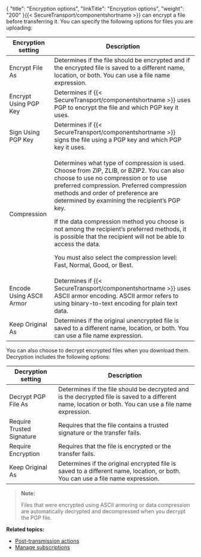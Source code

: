 {
    "title": "Encryption options",
    "linkTitle": "Encryption options",
    "weight": "200"
}{{< SecureTransport/componentshortname  >}} can encrypt a file before transferring it. You can specify the following options for files you are uploading:

<table>
   <thead>
      <tr>
<th class="HeadE-Column1-Header1">Encryption setting         </th>
<th class="HeadD-Column1-Header1">Description         </th>
      </tr>
   </thead>
   <tbody>
      <tr>
         <td>Encrypt File As         </td>
         <td>Determines if the file should be encrypted and if the encrypted file is saved to a different name, location, or both. You can use a file name expression.         </td>
      </tr>
      <tr>
         <td>Encrypt Using PGP Key         </td>
         <td>Determines if {{< SecureTransport/componentshortname  >}} uses PGP to encrypt the file and which PGP key it uses.         </td>
      </tr>
      <tr>
         <td>Sign Using PGP Key         </td>
         <td>Determines if {{< SecureTransport/componentshortname  >}} signs the file using a PGP key and which PGP key it uses.         </td>
      </tr>
      <tr>
         <td>Compression         </td>
         <td><p>Determines what type of compression is used. Choose from ZIP, ZLIB, or BZIP2. You can also choose to use no compression or to use preferred compression. Preferred compression methods and order of preference are determined by examining the recipient’s PGP key.</p>
<p>If the data compression method you choose is not among the recipient’s preferred methods, it is possible that the recipient will not be able to access the data.</p>
<p>You must also select the compression level: Fast, Normal, Good, or Best.</p>         </td>
      </tr>
      <tr>
         <td>Encode Using ASCII Armor         </td>
         <td>Determines if {{< SecureTransport/componentshortname  >}} uses ASCII armor encoding. ASCII armor refers to using binary-to-text encoding for plain text data.         </td>
      </tr>
      <tr>
         <td>Keep Original As         </td>
         <td>Determines if the original unencrypted file is saved to a different name, location, or both. You can use a file name expression.         </td>
      </tr>
   </tbody>
</table>

You can also choose to decrypt encrypted files when you download them. Decryption includes the following options:

<table>
   <thead>
      <tr>
<th class="HeadE-Column1-Header1">Decryption setting         </th>
<th class="HeadD-Column1-Header1">Description         </th>
      </tr>
   </thead>
   <tbody>
      <tr>
         <td>Decrypt PGP File As         </td>
         <td>Determines if the file should be decrypted and is the decrypted file is saved to a different name, location or both. You can use a file name expression.         </td>
      </tr>
      <tr>
         <td>Require Trusted Signature         </td>
         <td>Requires that the file contains a trusted signature or the transfer fails.         </td>
      </tr>
      <tr>
         <td>Require Encryption         </td>
         <td>Requires that the file is encrypted or the transfer fails.         </td>
      </tr>
      <tr>
         <td>Keep Original As         </td>
         <td>Determines if the original encrypted file is saved to a different name, location, or both. You can use a file name expression.         </td>
      </tr>
   </tbody>
</table>

> **Note:**
>
> Files that were encrypted using ASCII armoring or data compression are automatically decrypted and decompressed when you decrypt the PGP file.

**Related topics:**

-   [Post-transmission actions](../r_st_post_transmission_actions)
-   [Manage subscriptions](../t_st_subscriptions)

